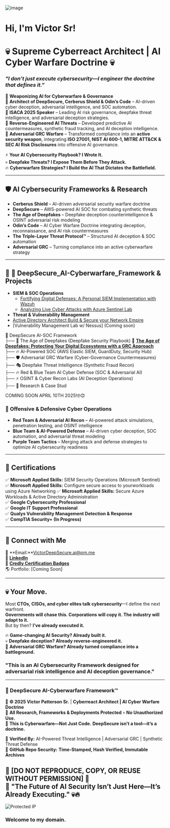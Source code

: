 ![image](https://github.com/user-attachments/assets/59e1976c-167a-4d6a-b90e-87528ae1684e)


<h1>Hi, I'm Victor Sr!

# 💀 Supreme Cyberreact Architect | AI Cyber Warfare Doctrine 💀  
### *"I don’t just execute cybersecurity—I engineer the doctrine that defines it."*


🚀 **Weaponizing AI for Cyberwarfare & Governance**  
🔹 **Architect of DeepSecure, Cerberus Shield & Odin’s Code** – AI-driven cyber deception, adversarial intelligence, and SOC automation.  
🔹 **ISACA 2025 Speaker** – Leading AI risk governance, deepfake threat intelligence, and adversarial deception strategies.  
🔹 **Reverse-Engineered AI Threats** – Developed predictive AI countermeasures, synthetic fraud tracking, and AI deception intelligence.  
🔹 **Adversarial GRC Warfare** – Transformed compliance into an **active security weapon**, integrating **ISO 27001, NIST AI 600-1, MITRE ATT&CK & SEC AI Risk Disclosures** into offensive AI governance.  

⚡ **Your AI Cybersecurity Playbook? I Wrote It.**  
💀 **Deepfake Threats? I Expose Them Before They Attack.**  
🔥 **Cyberwarfare Strategies? I Build the AI That Dictates the Battlefield.**  

---

## 🛡 **AI Cybersecurity Frameworks & Research**
- **Cerberus Shield** – AI-driven adversarial security warfare doctrine  
- **DeepSecure** – AWS-powered AI SOC for combating synthetic threats  
- **The Age of Deepfakes** – Deepfake deception counterintelligence & OSINT adversarial risk modeling  
- **Odin’s Code** – AI Cyber Warfare Doctrine integrating deception, reconnaissance, and AI risk countermeasures  
- **The Triple-Layer Threat Protocol™** – Structured AI deception & SOC automation  
- **Adversarial GRC** – Turning compliance into an active cyberwarfare strategy  


---
## **📂 🚀 DeepSecure_AI-Cyberwarfare_Framework & Projects**
- **SIEM & SOC Operations**  
  - [Fortifying Digital Defenses: A Personal SIEM Implementation with Wazuh](https://github.com/Vtec87/SIEMHomeLab/blob/main/README.md)  
  - [Analyzing Live Cyber Attacks with Azure Sentinel Lab](https://github.com/Vtec87/Analyzing-Live-Cyber-Attacks-with-Azure-Sentinel-Lab)
- **Threat & Vulnerability Management**  
 - [Active Directory Architect Build & Secure your Network Empire](https://github.com/Vtec87/Active-Directory-Architect-Build-Secure-your-Network-Empire-)
  - [Vulnerability Management Lab w/ Nessus] (Coming soon)

📂 DeepSecure AI-SOC Framework  
   ├── 🚀 The Age of Deepfakes (Deepfake Security Playbook) 🔗 **[The Age of Deepfakes: Protecting Your Digital Ecosystems with a GRC Approach](https://github.com/Vtec87/Vtech87/blob/MasterVic/%F0%9F%9A%80%20GitHub%20The%20Age%20of%20Deepfakes_%20Protecting%20Your%20Digital%20Ecosystems%20with%20a%20GRC%20Approach.pdf)**    
   ├── 🔥 AI-Powered SOC (AWS Elastic SIEM, GuardDuty, Security Hub)  
   ├── 🛡 Adversarial GRC Warfare (Cyber-Governance Countermeasures)  
   ├── 🎭 Deepfake Threat Intelligence (Synthetic Fraud Recon)  
   ├── 🔥 Red & Blue Team AI Cyber Defense (SOC & Adversarial AI)  
   ├── ⚡ OSINT & Cyber Recon Labs (AI Deception Operations)  
   ├── 📜 Research & Case Stud

COMING SOON APRIL 10TH 2025!🤓😊


### 🔹 **Offensive & Defensive Cyber Operations**
- **Red Team & Adversarial AI Recon** – AI-powered attack simulations, penetration testing, and OSINT intelligence  
- **Blue Team & AI-Powered Defense** – AI-driven cyber deception, SOC automation, and adversarial threat modeling  
- **Purple Team Tactics** – Merging attack and defense strategies to optimize AI cybersecurity readiness  


---
## **📜 Certifications**
✅ **Microsoft Applied Skills:** SIEM Security Operations (Microsoft Sentinel)
✅ **Microsoft Applied Skills:** Configure secure access to yourworkloads using Azure Networking
✅ **Microsoft Applied Skills:** Secure Azure Workloads & Active Directory Administration  
✅ **Google Cybersecurity Professional**  
✅ **Google IT Support Professional**  
✅ **Qualys Vulnerability Management Detection & Response**  
✅ **CompTIA Security+ (In Progress)**  

---
## **🚀 Connect with Me**
📧 **Email:**VictorDeepSecure.ai@pm.me  
🔗 **[LinkedIn](https://www.linkedin.com/in/victor-patterson-b86abb4b/)**  
📜 **[Credly Certification Badges](https://www.credly.com/users/victor-patterson.68d5e641)**  
🌎 Portfolio: [Coming Soon]


---
## **💀 Your Move.**
Most **CTOs, CISOs, and cyber elites talk cybersecurity**—I define the next warfront.  
**Governments will chase this. Corporations will copy it. The industry will adapt to it.**  
But by then? **I’ve already executed it.**  

🔥 **Game-changing AI Security? Already built it.**  
💀 **Deepfake deception? Already reverse-engineered it.**  
🚀 **Adversarial GRC Warfare? Already turned compliance into a battleground.**  

### **"This is an AI Cybersecurity Framework designed for adversarial risk intelligence and AI deception governance."**  

---
### 🚀 DeepSecure AI-Cyberwarfare Framework™  
🔹 **© 2025 Victor Patterson Sr.** | **Cyberreact Architect | AI Cyber Warfare Doctrine**  
🔹 **All Research, Frameworks & Deployments Protected** 💀 **No Unauthorized Use.**  
🔹 **This is Cyberwarfare—Not Just Code.** **DeepSecure isn’t a tool—it’s a doctrine.**  

📌 **Verified By:** AI-Powered Threat Intelligence | Adversarial GRC | Synthetic Threat Defense  
📌 **GitHub Repo Security:** **Time-Stamped, Hash Verified, Immutable Archives**  

**🔺 [DO NOT REPRODUCE, COPY, OR REUSE WITHOUT PERMISSION] 🔺**  
🚀 **"The Future of AI Security Isn’t Just Here—It’s Already Executing."** 💀🔥  
---

![Protected IP](https://img.shields.io/badge/Protected-IP-red?style=for-the-badge)


### **Welcome to my domain.**  

